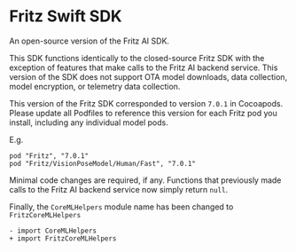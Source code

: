Fritz Swift SDK
===============

An open-source version of the Fritz AI SDK.

This SDK functions identically to the closed-source Fritz SDK with the exception
of features that make calls to the Fritz AI backend service. This version of the
SDK does not support OTA model downloads, data collection, model encryption, or
telemetry data collection.

This version of the Fritz SDK corresponded to version `7.0.1` in Cocoapods. Please
update all Podfiles to reference this version for each Fritz pod you install,
including any individual model pods.

E.g.

```
pod "Fritz", "7.0.1"
pod "Fritz/VisionPoseModel/Human/Fast", "7.0.1"
```

Minimal code changes are required, if any. Functions that previously made calls to
the Fritz AI backend service now simply return `null`.

Finally, the `CoreMLHelpers` module name has been changed to `FritzCoreMLHelpers`

```
- import CoreMLHelpers
+ import FritzCoreMLHelpers
```
